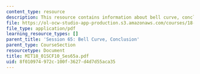 ```yaml
---
content_type: resource
description: This resource contains information about bell curve, conclusion.
file: https://ol-ocw-studio-app-production.s3.amazonaws.com/courses/18-01sc-single-variable-calculus-fall-2010/8f010974972c100f3627d4d7d55aca35_MIT18_01SCF10_Ses65a.pdf
file_type: application/pdf
learning_resource_types: []
parent_title: 'Session 65: Bell Curve, Conclusion'
parent_type: CourseSection
resourcetype: Document
title: MIT18_01SCF10_Ses65a.pdf
uid: 8f010974-972c-100f-3627-d4d7d55aca35
---
```


